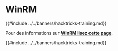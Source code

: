 # WinRM

{{#include ../../banners/hacktricks-training.md}}

Pour des informations sur [**WinRM lisez cette page**](../../network-services-pentesting/5985-5986-pentesting-winrm.md).

{{#include ../../banners/hacktricks-training.md}}
